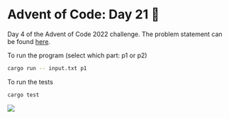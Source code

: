 # Advent of Code: Day 21 🎄

Day 4 of the Advent of Code 2022 challenge. The problem statement can be found [here](https://adventofcode.com/2022/day/21).

To run the program (select which part: p1 or p2)
```bash
cargo run -- input.txt p1
```

To run the tests
```bash
cargo test
```

![](https://media.giphy.com/media/D28t0Rto3daKI/giphy.gif)
